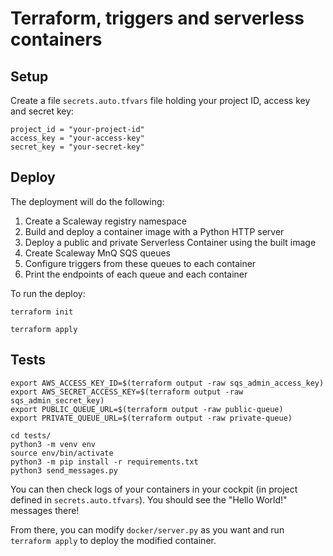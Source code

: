 # Terraform, triggers and serverless containers

## Setup

Create a file `secrets.auto.tfvars` file holding your project ID, access key and secret key:

```
project_id = "your-project-id"
access_key = "your-access-key"
secret_key = "your-secret-key"
```

## Deploy

The deployment will do the following:

1. Create a Scaleway registry namespace
2. Build and deploy a container image with a Python HTTP server
3. Deploy a public and private Serverless Container using the built image
4. Create Scaleway MnQ SQS queues
5. Configure triggers from these queues to each container
6. Print the endpoints of each queue and each container

To run the deploy:

```
terraform init

terraform apply
```

## Tests

```shell
export AWS_ACCESS_KEY_ID=$(terraform output -raw sqs_admin_access_key)
export AWS_SECRET_ACCESS_KEY=$(terraform output -raw sqs_admin_secret_key)
export PUBLIC_QUEUE_URL=$(terraform output -raw public-queue)
export PRIVATE_QUEUE_URL=$(terraform output -raw private-queue)

cd tests/
python3 -m venv env
source env/bin/activate
python3 -m pip install -r requirements.txt
python3 send_messages.py
```

You can then check logs of your containers in your cockpit (in project defined in `secrets.auto.tfvars`). You should see the "Hello World!" messages there!

From there, you can modify `docker/server.py` as you want and run `terraform apply` to deploy the modified container.
